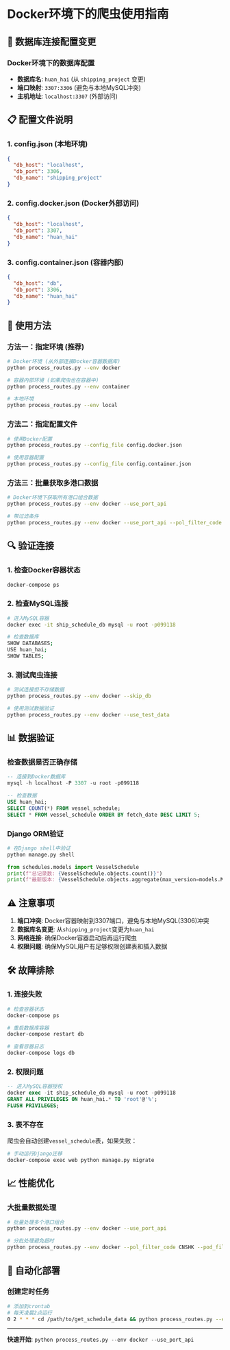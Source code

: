 # Docker环境下的爬虫使用指南

## 🐳 数据库连接配置变更

### Docker环境下的数据库配置
- **数据库名**: `huan_hai` (从 `shipping_project` 变更)
- **端口映射**: `3307:3306` (避免与本地MySQL冲突)
- **主机地址**: `localhost:3307` (外部访问)

## 📋 配置文件说明

### 1. config.json (本地环境)
```json
{
  "db_host": "localhost",
  "db_port": 3306,
  "db_name": "shipping_project"
}
```

### 2. config.docker.json (Docker外部访问)
```json
{
  "db_host": "localhost", 
  "db_port": 3307,
  "db_name": "huan_hai"
}
```

### 3. config.container.json (容器内部)
```json
{
  "db_host": "db",
  "db_port": 3306, 
  "db_name": "huan_hai"
}
```

## 🚀 使用方法

### 方法一：指定环境 (推荐)
```bash
# Docker环境 (从外部连接Docker容器数据库)
python process_routes.py --env docker

# 容器内部环境 (如果爬虫也在容器中)
python process_routes.py --env container

# 本地环境
python process_routes.py --env local
```

### 方法二：指定配置文件
```bash
# 使用Docker配置
python process_routes.py --config_file config.docker.json

# 使用容器配置
python process_routes.py --config_file config.container.json
```

### 方法三：批量获取多港口数据
```bash
# Docker环境下获取所有港口组合数据
python process_routes.py --env docker --use_port_api

# 带过滤条件
python process_routes.py --env docker --use_port_api --pol_filter_code CNSHK
```

## 🔍 验证连接

### 1. 检查Docker容器状态
```bash
docker-compose ps
```

### 2. 检查MySQL连接
```bash
# 进入MySQL容器
docker exec -it ship_schedule_db mysql -u root -p099118

# 检查数据库
SHOW DATABASES;
USE huan_hai;
SHOW TABLES;
```

### 3. 测试爬虫连接
```bash
# 测试连接但不存储数据
python process_routes.py --env docker --skip_db

# 使用测试数据验证
python process_routes.py --env docker --use_test_data
```

## 📊 数据验证

### 检查数据是否正确存储
```sql
-- 连接到Docker数据库
mysql -h localhost -P 3307 -u root -p099118

-- 检查数据
USE huan_hai;
SELECT COUNT(*) FROM vessel_schedule;
SELECT * FROM vessel_schedule ORDER BY fetch_date DESC LIMIT 5;
```

### Django ORM验证
```python
# 在Django shell中验证
python manage.py shell

from schedules.models import VesselSchedule
print(f"总记录数: {VesselSchedule.objects.count()}")
print(f"最新版本: {VesselSchedule.objects.aggregate(max_version=models.Max('data_version'))}")
```

## ⚠️ 注意事项

1. **端口冲突**: Docker容器映射到3307端口，避免与本地MySQL(3306)冲突
2. **数据库名变更**: 从`shipping_project`变更为`huan_hai`
3. **网络连接**: 确保Docker容器启动后再运行爬虫
4. **权限问题**: 确保MySQL用户有足够权限创建表和插入数据

## 🛠️ 故障排除

### 1. 连接失败
```bash
# 检查容器状态
docker-compose ps

# 重启数据库容器
docker-compose restart db

# 查看容器日志
docker-compose logs db
```

### 2. 权限问题
```sql
-- 进入MySQL容器授权
docker exec -it ship_schedule_db mysql -u root -p099118
GRANT ALL PRIVILEGES ON huan_hai.* TO 'root'@'%';
FLUSH PRIVILEGES;
```

### 3. 表不存在
爬虫会自动创建`vessel_schedule`表，如果失败：
```bash
# 手动运行Django迁移
docker-compose exec web python manage.py migrate
```

## 📈 性能优化

### 大批量数据处理
```bash
# 批量处理多个港口组合
python process_routes.py --env docker --use_port_api

# 分批处理避免超时
python process_routes.py --env docker --pol_filter_code CNSHK --pod_filter_code THBKK
```

## 🔄 自动化部署

### 创建定时任务
```bash
# 添加到crontab
# 每天凌晨2点运行
0 2 * * * cd /path/to/get_schedule_data && python process_routes.py --env docker --use_port_api
```

---

**快速开始**: `python process_routes.py --env docker --use_port_api`
